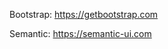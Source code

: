 Bootstrap:
https://getbootstrap.com
<link rel="stylesheet" href="https://stackpath.bootstrapcdn.com/bootstrap/4.1.3/css/bootstrap.min.css" integrity="sha384-MCw98/SFnGE8fJT3GXwEOngsV7Zt27NXFoaoApmYm81iuXoPkFOJwJ8ERdknLPMO" crossorigin="anonymous">

Semantic:
https://semantic-ui.com
<link rel="stylesheet" href="https://cdnjs.cloudflare.com/ajax/libs/semantic-ui/2.4.1/semantic.css" />




